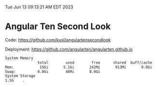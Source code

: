 Tue Jun 13 09:13:21 AM EDT 2023

# Angular Ten Second Look

Code: https://github.com/kusl/angulartensecondlook

Deployment: https://github.com/angularten/angularten.github.io

```bash
System Memory
               total        used        free      shared  buff/cache   available
Mem:            15Gi       5.1Gi       242Mi       913Mi       9.9Gi       8.9Gi
Swap:          8.0Gi        46Mi       8.0Gi
System Storage
1.5G	.
